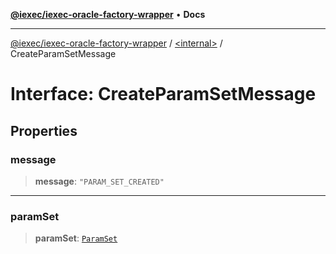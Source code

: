 [**@iexec/iexec-oracle-factory-wrapper**](../../README.md) • **Docs**

***

[@iexec/iexec-oracle-factory-wrapper](../../globals.md) / [\<internal\>](../README.md) / CreateParamSetMessage

# Interface: CreateParamSetMessage

## Properties

### message

> **message**: `"PARAM_SET_CREATED"`

***

### paramSet

> **paramSet**: [`ParamSet`](../../type-aliases/ParamSet.md)
